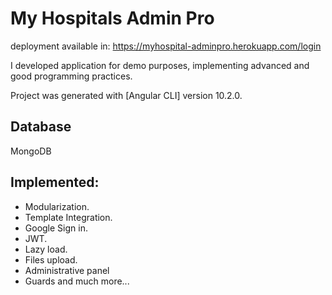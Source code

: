 # My Hospitals Admin Pro

deployment available in: https://myhospital-adminpro.herokuapp.com/login

I developed application for demo purposes, implementing advanced and good programming practices.

Project was generated with [Angular CLI] version 10.2.0.

## Database

MongoDB

## Implemented:
* Modularization.
* Template Integration.
* Google Sign in. 
* JWT.
* Lazy load.
* Files upload. 
* Administrative panel
* Guards and much more...


